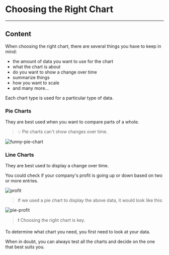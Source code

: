 ﻿---
author: Stefan-Stojanovic

type: normal

category: how to

---

# Choosing the Right Chart

---
## Content

When choosing the right chart, there are several things you have to keep in mind:
- the amount of data you want to use for the chart
- what the chart is about
- do you want to show a change over time
- summarize things
- how you want to scale
- and many more...

Each chart type is used for a particular type of data.

### Pie Charts

They are best used when you want to compare parts of a whole.
 
> 💡 Pie charts can't show changes over time.

![funny-pie-chart](https://img.enkipro.com/80d2086c44ec2ccd12150a167a841d23.png)

### Line Charts

They are best used to display a change over time. 

You could check if your company's profit is going up or down based on two or more entries.

![profit](https://img.enkipro.com/2cb1875d9992cb9b48d7d7c073fcf343.png)

> If we used a pie chart to display the above data, it would look like this:

![pie-profit](https://img.enkipro.com/b18eb1e2e155d13360823d27b485f541.png)

> ❗ Choosing the right chart is key.

To determine what chart you need, you first need to look at your data.

When in doubt, you can always test all the charts and decide on the one that best suits you.